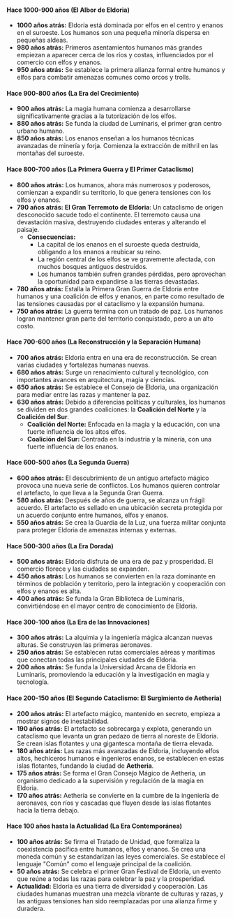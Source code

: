 #### Hace 1000-900 años (El Albor de Eldoria)

- **1000 años atrás:** Eldoria está dominada por elfos en el centro y enanos en el suroeste. Los humanos son una pequeña minoría dispersa en pequeñas aldeas.
- **980 años atrás:** Primeros asentamientos humanos más grandes empiezan a aparecer cerca de los ríos y costas, influenciados por el comercio con elfos y enanos.
- **950 años atrás:** Se establece la primera alianza formal entre humanos y elfos para combatir amenazas comunes como orcos y trolls.

#### Hace 900-800 años (La Era del Crecimiento)

- **900 años atrás:** La magia humana comienza a desarrollarse significativamente gracias a la tutorización de los elfos.
- **880 años atrás:** Se funda la ciudad de Luminaris, el primer gran centro urbano humano.
- **850 años atrás:** Los enanos enseñan a los humanos técnicas avanzadas de minería y forja. Comienza la extracción de mithril en las montañas del suroeste.

#### Hace 800-700 años (La Primera Guerra y El Primer Cataclismo)

- **800 años atrás:** Los humanos, ahora más numerosos y poderosos, comienzan a expandir su territorio, lo que genera tensiones con los elfos y enanos.
- **790 años atrás:** **El Gran Terremoto de Eldoria**: Un cataclismo de origen desconocido sacude todo el continente. El terremoto causa una devastación masiva, destruyendo ciudades enteras y alterando el paisaje.
    - **Consecuencias:**
        - La capital de los enanos en el suroeste queda destruida, obligando a los enanos a reubicar su reino.
        - La región central de los elfos se ve gravemente afectada, con muchos bosques antiguos destruidos.
        - Los humanos también sufren grandes pérdidas, pero aprovechan la oportunidad para expandirse a las tierras devastadas.
- **780 años atrás:** Estalla la Primera Gran Guerra de Eldoria entre humanos y una coalición de elfos y enanos, en parte como resultado de las tensiones causadas por el cataclismo y la expansión humana.
- **750 años atrás:** La guerra termina con un tratado de paz. Los humanos logran mantener gran parte del territorio conquistado, pero a un alto costo.

#### Hace 700-600 años (La Reconstrucción y la Separación Humana)

- **700 años atrás:** Eldoria entra en una era de reconstrucción. Se crean varias ciudades y fortalezas humanas nuevas.
- **680 años atrás:** Surge un renacimiento cultural y tecnológico, con importantes avances en arquitectura, magia y ciencias.
- **650 años atrás:** Se establece el Consejo de Eldoria, una organización para mediar entre las razas y mantener la paz.
- **630 años atrás:** Debido a diferencias políticas y culturales, los humanos se dividen en dos grandes coaliciones: la **Coalición del Norte** y la **Coalición del Sur**.
    - **Coalición del Norte:** Enfocada en la magia y la educación, con una fuerte influencia de los altos elfos.
    - **Coalición del Sur:** Centrada en la industria y la minería, con una fuerte influencia de los enanos.

#### Hace 600-500 años (La Segunda Guerra)

- **600 años atrás:** El descubrimiento de un antiguo artefacto mágico provoca una nueva serie de conflictos. Los humanos quieren controlar el artefacto, lo que lleva a la Segunda Gran Guerra.
- **580 años atrás:** Después de años de guerra, se alcanza un frágil acuerdo. El artefacto es sellado en una ubicación secreta protegida por un acuerdo conjunto entre humanos, elfos y enanos.
- **550 años atrás:** Se crea la Guardia de la Luz, una fuerza militar conjunta para proteger Eldoria de amenazas internas y externas.

#### Hace 500-300 años (La Era Dorada)

- **500 años atrás:** Eldoria disfruta de una era de paz y prosperidad. El comercio florece y las ciudades se expanden.
- **450 años atrás:** Los humanos se convierten en la raza dominante en términos de población y territorio, pero la integración y cooperación con elfos y enanos es alta.
- **400 años atrás:** Se funda la Gran Biblioteca de Luminaris, convirtiéndose en el mayor centro de conocimiento de Eldoria.

#### Hace 300-100 años (La Era de las Innovaciones)

- **300 años atrás:** La alquimia y la ingeniería mágica alcanzan nuevas alturas. Se construyen las primeras aeronaves.
- **250 años atrás:** Se establecen rutas comerciales aéreas y marítimas que conectan todas las principales ciudades de Eldoria.
- **200 años atrás:** Se funda la Universidad Arcana de Eldoria en Luminaris, promoviendo la educación y la investigación en magia y tecnología.

#### Hace 200-150 años (El Segundo Cataclismo: El Surgimiento de Aetheria)

- **200 años atrás:** El artefacto mágico, mantenido en secreto, empieza a mostrar signos de inestabilidad.
- **190 años atrás:** El artefacto se sobrecarga y explota, generando un cataclismo que levanta un gran pedazo de tierra al noreste de Eldoria. Se crean islas flotantes y una gigantesca montaña de tierra elevada.
- **180 años atrás:** Las razas más avanzadas de Eldoria, incluyendo elfos altos, hechiceros humanos e ingenieros enanos, se establecen en estas islas flotantes, fundando la ciudad de **Aetheria**.
- **175 años atrás:** Se forma el Gran Consejo Mágico de Aetheria, un organismo dedicado a la supervisión y regulación de la magia en Eldoria.
- **170 años atrás:** Aetheria se convierte en la cumbre de la ingeniería de aeronaves, con ríos y cascadas que fluyen desde las islas flotantes hacia la tierra debajo.

#### Hace 100 años hasta la Actualidad (La Era Contemporánea)

- **100 años atrás:** Se firma el Tratado de Unidad, que formaliza la coexistencia pacífica entre humanos, elfos y enanos. Se crea una moneda común y se estandarizan las leyes comerciales. Se establece el lenguaje "Común" como el lenguaje principal de la coalición.
- **50 años atrás:** Se celebra el primer Gran Festival de Eldoria, un evento que reúne a todas las razas para celebrar la paz y la prosperidad.
- **Actualidad:** Eldoria es una tierra de diversidad y cooperación. Las ciudades humanas muestran una mezcla vibrante de culturas y razas, y las antiguas tensiones han sido reemplazadas por una alianza firme y duradera.